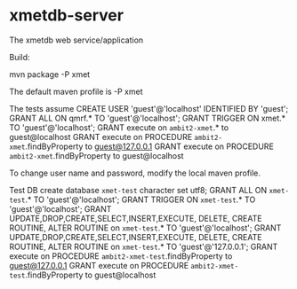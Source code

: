 xmetdb-server
=============

The xmetdb web service/application

Build: 

mvn package -P xmet

The default maven profile is -P xmet

The tests assume 
CREATE USER 'guest'@'localhost' IDENTIFIED BY 'guest';
GRANT ALL ON qmrf.* TO 'guest'@'localhost';
GRANT TRIGGER ON xmet.* TO 'guest'@'localhost';
GRANT execute on `ambit2-xmet`.* to guest@localhost
GRANT execute on PROCEDURE `ambit2-xmet`.findByProperty to guest@127.0.0.1
GRANT execute on PROCEDURE `ambit2-xmet`.findByProperty to guest@localhost

To change user name and password, modify the local maven profile.

Test DB
create database `xmet-test` character set utf8;
GRANT ALL ON `xmet-test`.* TO 'guest'@'localhost';
GRANT TRIGGER ON `xmet-test`.* TO 'guest'@'localhost';
GRANT UPDATE,DROP,CREATE,SELECT,INSERT,EXECUTE, DELETE, CREATE ROUTINE, ALTER ROUTINE on `xmet-test`.* TO 'guest'@'localhost';
GRANT UPDATE,DROP,CREATE,SELECT,INSERT,EXECUTE, DELETE, CREATE ROUTINE, ALTER ROUTINE on `xmet-test`.* TO 'guest'@'127.0.0.1';
GRANT execute on PROCEDURE `ambit2-xmet-test`.findByProperty to guest@127.0.0.1
GRANT execute on PROCEDURE `ambit2-xmet-test`.findByProperty to guest@localhost